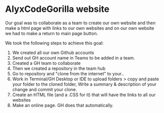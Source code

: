 # AlyxCodeGorilla website

Our goal was to collaborate as a team to create our own website and then make a html page with links to our own websites
and on our own website we had to make a return to main page button.

We took the following steps to achieve this goal:
1. We created all our own Github accounts
2. Send out GH account name in Teams to be added in a team.
3. Created a GH team to collaborate
4. Then we created a repository in the team hub
5. Go to repository and "clone from the internet" to your..
6. Work in Terminal/GH Desktop or IDE to upload folders > copy and paste your folder to the cloned folder,
   Write a summary & description of your change and commit your clone.
7. Create an HTML file (and a .CSS for it) that will have the links to all our websites
8. Make an online page. GH does that automatically.